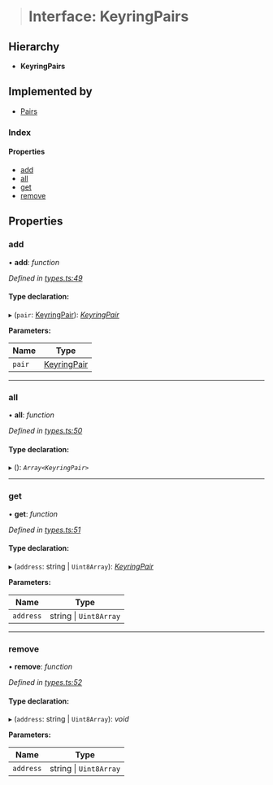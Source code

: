 > # Interface: KeyringPairs

## Hierarchy

* **KeyringPairs**

## Implemented by

* [Pairs](../classes/_pairs_.pairs.md)

### Index

#### Properties

* [add](_types_.keyringpairs.md#add)
* [all](_types_.keyringpairs.md#all)
* [get](_types_.keyringpairs.md#get)
* [remove](_types_.keyringpairs.md#remove)

## Properties

###  add

• **add**: *function*

*Defined in [types.ts:49](https://github.com/polkadot-js/common/blob/5aea366/packages/keyring/src/types.ts#L49)*

#### Type declaration:

▸ (`pair`: [KeyringPair](_types_.keyringpair.md)): *[KeyringPair](_types_.keyringpair.md)*

**Parameters:**

Name | Type |
------ | ------ |
`pair` | [KeyringPair](_types_.keyringpair.md) |

___

###  all

• **all**: *function*

*Defined in [types.ts:50](https://github.com/polkadot-js/common/blob/5aea366/packages/keyring/src/types.ts#L50)*

#### Type declaration:

▸ (): *`Array<KeyringPair>`*

___

###  get

• **get**: *function*

*Defined in [types.ts:51](https://github.com/polkadot-js/common/blob/5aea366/packages/keyring/src/types.ts#L51)*

#### Type declaration:

▸ (`address`: string | `Uint8Array`): *[KeyringPair](_types_.keyringpair.md)*

**Parameters:**

Name | Type |
------ | ------ |
`address` | string \| `Uint8Array` |

___

###  remove

• **remove**: *function*

*Defined in [types.ts:52](https://github.com/polkadot-js/common/blob/5aea366/packages/keyring/src/types.ts#L52)*

#### Type declaration:

▸ (`address`: string | `Uint8Array`): *void*

**Parameters:**

Name | Type |
------ | ------ |
`address` | string \| `Uint8Array` |